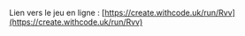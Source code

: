 Lien vers le jeu en ligne : 
[https://create.withcode.uk/run/Rvv](https://create.withcode.uk/run/Rvv)


